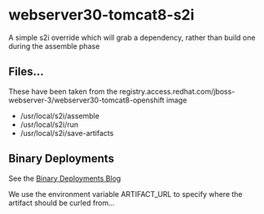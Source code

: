 # webserver30-tomcat8-s2i

A simple s2i override which will grab a dependency, rather than build one during the assemble phase

## Files...

These have been taken from the registry.access.redhat.com/jboss-webserver-3/webserver30-tomcat8-openshift image

- /usr/local/s2i/assemble
- /usr/local/s2i/run
- /usr/local/s2i/save-artifacts

## Binary Deployments

See the [Binary Deployments Blog](https://blog.openshift.com/binary-deployments-openshift-3/)

We use the environment variable ARTIFACT_URL to specify where the artifact should be curled from...

